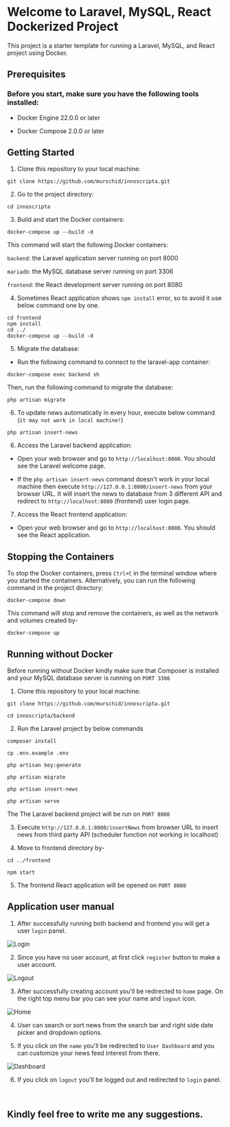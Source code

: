 # Welcome to Laravel, MySQL, React Dockerized Project

This project is a starter template for running a Laravel, MySQL, and React project using Docker.

## Prerequisites

### Before you start, make sure you have the following tools installed:

-   Docker Engine 22.0.0 or later

-   Docker Compose 2.0.0 or later

## Getting Started

1. Clone this repository to your local machine:

```
git clone https://github.com/murschid/innoscripta.git
```

2. Go to the project directory:

```
cd innoscripta
```

3. Build and start the Docker containers:

```
docker-compose up --build -d
```

This command will start the following Docker containers:<br>

`backend`: the Laravel application server running on port 8000<br>

`mariadb`: the MySQL database server running on port 3306<br>

`frontend`: the React development server running on port 8080<br>

4. Sometimes React application shows `npm install` error, so to avoid it use below command one by one.

```
cd frontend
npm install
cd ../
docker-compose up --build -d
```

5. Migrate the database:

-   Run the following command to connect to the laravel-app container:

```
docker-compose exec backend sh
```

Then, run the following command to migrate the database:

```
php artisan migrate
```

6. To update news automatically in every hour, execute below command (`it may not work in local machine!`)

```
php artisan insert-news
```

6. Access the Laravel backend application:

-   Open your web browser and go to `http://localhost:8000`. You should see the Laravel welcome page.

-   If the `php artisan insert-news` command doesn't work in your local machine then execute `http://127.0.0.1:8000/insert-news` from your browser URL. It will insert the news to database from 3 different API and redirect to `http://localhost:8080` (frontend) user login page.

7. Access the React frontend application:

-   Open your web browser and go to `http://localhost:8080`. You should see the React application.

## Stopping the Containers

To stop the Docker containers, press `Ctrl+C` in the terminal window where you started the containers. Alternatively, you can run the following command in the project directory:

```
docker-compose down
```

This command will stop and remove the containers, as well as the network and volumes created by-

```
docker-compose up
```

## Running without Docker

Before running without Docker kindly make sure that Composer is installed and your MySQL database server is running on `PORT 3306`

1. Clone this repository to your local machine:

```
git clone https://github.com/murschid/innoscripta.git

cd innoscripta/backend
```

2. Run the Laravel project by below commands

```
composer install

cp .env.example .env

php artisan key:generate

php artisan migrate

php artisan insert-news

php artisan serve
```

The The Laravel backend project will be run on `PORT 8000`

3. Execute `http://127.0.0.1:8000/insertNews` from browser URL to insert news from third party API (scheduler function not working in localhost)

4. Move to frontend directory by-

```
cd ../frontend

npm start
```

5. The frontend React application will be opened on `PORT 8080`

## Application user manual

1. After successfully running both backend and frontend you will get a user `login` panel.

![Login](./screenshots/login.png)

2. Since you have no user account, at first click `register` button to make a user account.

![Logout](./screenshots/register.png)

3. After successfully creating account you'll be redirected to `home` page. On the right top menu bar you can see your name and `logout` icon.

![Home](./screenshots/home.png)

4. User can search or sort news from the search bar and right side date picker and dropdown options.

5. If you click on the `name` you'll be redirected to `User Dashboard` and you can customize your news feed interest from there.

![Dashboard](./screenshots/dashboard.png)

6. If you click on `logout` you'll be logged out and redirected to `login` panel.

<p>&nbsp;</p>

## Kindly feel free to write me any suggestions.

